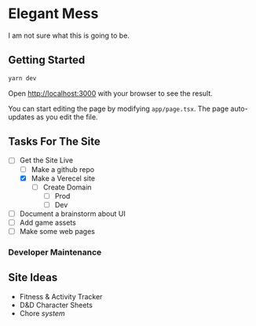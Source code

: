 # Elegant Mess

I am not sure what this is going to be.

## Getting Started

```bash
yarn dev
```

Open [http://localhost:3000](http://localhost:3000) with your browser to see the
result.

You can start editing the page by modifying `app/page.tsx`. The page auto-updates
as you edit the file.

## Tasks For The Site

- [ ] Get the Site Live
  - [ ] Make a github repo
  - [x] Make a Verecel site
    - [ ] Create Domain
      - [ ] Prod
      - [ ] Dev
- [ ] Document a brainstorm about UI
- [ ] Add game assets
- [ ] Make some web pages

### Developer Maintenance

## Site Ideas

- Fitness & Activity Tracker
- D&D Character Sheets
- Chore _system_
